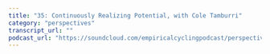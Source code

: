 ```yaml
---
title: "35: Continuously Realizing Potential, with Cole Tamburri"
category: "perspectives"
transcript_url: ""
podcast_url: "https://soundcloud.com/empiricalcyclingpodcast/perspectives-35-continuously-realizing-potential-with-cole-tamburri"
---
```

